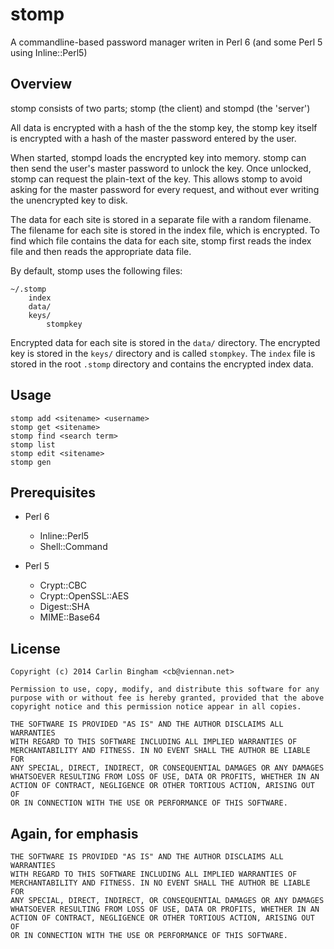 # stomp #

A commandline-based password manager writen in Perl 6 (and some Perl 5 using Inline::Perl5)

## Overview ##

stomp consists of two parts; stomp (the client) and stompd (the 'server')

All data is encrypted with a hash of the the stomp key, the stomp key itself
is encrypted with a hash of the master password entered by the user.

When started, stompd loads the encrypted key into memory. stomp can then send
the user's master password to unlock the key. Once unlocked, stomp can request
the plain-text of the key. This allows stomp to avoid asking for the master
password for every request, and without ever writing the unencrypted key to
disk.

The data for each site is stored in a separate file with a random filename. The
filename for each site is stored in the index file, which is encrypted. To find
which file contains the data for each site, stomp first reads the index file and
then reads the appropriate data file.

By default, stomp uses the following files:

    ~/.stomp
        index
        data/
        keys/
            stompkey

Encrypted data for each site is stored in the `data/` directory. The encrypted 
key is stored in the `keys/` directory and is called `stompkey`. The `index`
file is stored in the root `.stomp` directory and contains the encrypted index
data.

## Usage ##

    stomp add <sitename> <username>
    stomp get <sitename>
    stomp find <search term>
    stomp list
    stomp edit <sitename>
    stomp gen

## Prerequisites ##

 - Perl 6

    - Inline::Perl5
    - Shell::Command

 - Perl 5

    - Crypt::CBC
    - Crypt::OpenSSL::AES
    - Digest::SHA
    - MIME::Base64

## License ##

    Copyright (c) 2014 Carlin Bingham <cb@viennan.net>

    Permission to use, copy, modify, and distribute this software for any
    purpose with or without fee is hereby granted, provided that the above
    copyright notice and this permission notice appear in all copies.

    THE SOFTWARE IS PROVIDED "AS IS" AND THE AUTHOR DISCLAIMS ALL WARRANTIES
    WITH REGARD TO THIS SOFTWARE INCLUDING ALL IMPLIED WARRANTIES OF
    MERCHANTABILITY AND FITNESS. IN NO EVENT SHALL THE AUTHOR BE LIABLE FOR
    ANY SPECIAL, DIRECT, INDIRECT, OR CONSEQUENTIAL DAMAGES OR ANY DAMAGES
    WHATSOEVER RESULTING FROM LOSS OF USE, DATA OR PROFITS, WHETHER IN AN
    ACTION OF CONTRACT, NEGLIGENCE OR OTHER TORTIOUS ACTION, ARISING OUT OF
    OR IN CONNECTION WITH THE USE OR PERFORMANCE OF THIS SOFTWARE.

## Again, for emphasis ##

    THE SOFTWARE IS PROVIDED "AS IS" AND THE AUTHOR DISCLAIMS ALL WARRANTIES
    WITH REGARD TO THIS SOFTWARE INCLUDING ALL IMPLIED WARRANTIES OF
    MERCHANTABILITY AND FITNESS. IN NO EVENT SHALL THE AUTHOR BE LIABLE FOR
    ANY SPECIAL, DIRECT, INDIRECT, OR CONSEQUENTIAL DAMAGES OR ANY DAMAGES
    WHATSOEVER RESULTING FROM LOSS OF USE, DATA OR PROFITS, WHETHER IN AN
    ACTION OF CONTRACT, NEGLIGENCE OR OTHER TORTIOUS ACTION, ARISING OUT OF
    OR IN CONNECTION WITH THE USE OR PERFORMANCE OF THIS SOFTWARE.
